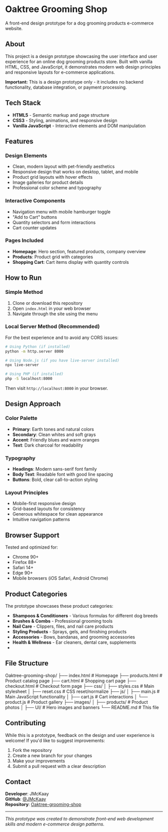 # Oaktree Grooming Shop

A front-end design prototype for a dog grooming products e-commerce website.

## About

This project is a design prototype showcasing the user interface and user experience for an online dog grooming products store. Built with vanilla HTML, CSS, and JavaScript, it demonstrates modern web design principles and responsive layouts for e-commerce applications.

**Important:** This is a design prototype only - it includes no backend functionality, database integration, or payment processing.

## Tech Stack

- **HTML5** - Semantic markup and page structure
- **CSS3** - Styling, animations, and responsive design
- **Vanilla JavaScript** - Interactive elements and DOM manipulation


## Features

### Design Elements
- Clean, modern layout with pet-friendly aesthetics
- Responsive design that works on desktop, tablet, and mobile
- Product grid layouts with hover effects
- Image galleries for product details
- Professional color scheme and typography

### Interactive Components
- Navigation menu with mobile hamburger toggle
- "Add to Cart" buttons
- Quantity selectors and form interactions
- Cart counter updates


### Pages Included
- **Homepage**: Hero section, featured products, company overview
- **Products**: Product grid with categories
- **Shopping Cart**: Cart items display with quantity controls

## How to Run

### Simple Method
1. Clone or download this repository
2. Open `index.html` in your web browser
3. Navigate through the site using the menu

### Local Server Method (Recommended)
For the best experience and to avoid any CORS issues:

```bash
# Using Python (if installed)
python -m http.server 8000

# Using Node.js (if you have live-server installed)
npx live-server

# Using PHP (if installed)
php -S localhost:8000
```

Then visit `http://localhost:8000` in your browser.


## Design Approach

### Color Palette
- **Primary**: Earth tones and natural colors
- **Secondary**: Clean whites and soft grays  
- **Accent**: Friendly blues and warm oranges
- **Text**: Dark charcoal for readability

### Typography
- **Headings**: Modern sans-serif font family
- **Body Text**: Readable font with good line spacing
- **Buttons**: Bold, clear call-to-action styling

### Layout Principles
- Mobile-first responsive design
- Grid-based layouts for consistency
- Generous whitespace for clean appearance
- Intuitive navigation patterns

## Browser Support

Tested and optimized for:
- Chrome 90+
- Firefox 88+
- Safari 14+
- Edge 90+
- Mobile browsers (iOS Safari, Android Chrome)

## Product Categories

The prototype showcases these product categories:
- **Shampoos & Conditioners** - Various formulas for different dog breeds
- **Brushes & Combs** - Professional grooming tools
- **Nail Care** - Clippers, files, and nail care products
- **Styling Products** - Sprays, gels, and finishing products
- **Accessories** - Bows, bandanas, and grooming accessories
- **Health & Wellness** - Ear cleaners, dental care, supplements
- 
## File Structure
Oaktree-grooming-shop/
├── index.html                  # Homepage
├── products.html               # Product catalog page
├── cart.html                   # Shopping cart page
├── checkout.html               # Checkout form page
├── css/
│   ├── styles.css              # Main stylesheet
│   ├── reset.css               # CSS reset/normalize
├── js/
│   ├── main.js                 # Main JavaScript functionality
│   ├── cart.js                 # Cart interactions
│   └── product.js              # Product gallery
├── images/
│   ├── products/               # Product photos
│   ├── UI/                     # Hero images and banners
└── README.md                   # This file

## Contributing

While this is a prototype, feedback on the design and user experience is welcome! If you'd like to suggest improvements:

1. Fork the repository
2. Create a new branch for your changes
3. Make your improvements
4. Submit a pull request with a clear description

## Contact

**Developer**: JMcKaay  
**GitHub**: [@JMcKaay](https://github.com/JMcKaay)  
**Repository**: [Oaktree-grooming-shop](https://github.com/JMcKaay/Oaktree-grooming-shop)

---

*This prototype was created to demonstrate front-end web development skills and modern e-commerce design patterns.*
